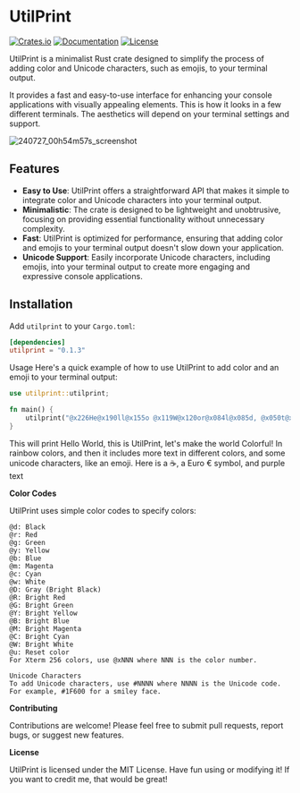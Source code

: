 # UtilPrint

[![Crates.io](https://img.shields.io/crates/v/utilprint.svg)](https://crates.io/crates/utilprint)
[![Documentation](https://docs.rs/utilprint/badge.svg)](https://docs.rs/utilprint)
[![License](https://img.shields.io/crates/l/utilprint.svg)](https://github.com/coffee-nerd/utilprint/blob/main/LICENSE)

UtilPrint is a minimalist Rust crate designed to simplify the process of adding color and Unicode characters, such as emojis, to your terminal output.

It provides a fast and easy-to-use interface for enhancing your console applications with visually appealing elements.
This is how it looks in a few different terminals. The aesthetics will depend on your terminal settings and support.

![240727_00h54m57s_screenshot](https://github.com/user-attachments/assets/a9704b4b-9a14-44d8-a676-152171b9a092)

## Features

- **Easy to Use**: UtilPrint offers a straightforward API that makes it simple to integrate color and Unicode characters into your terminal output.
- **Minimalistic**: The crate is designed to be lightweight and unobtrusive, focusing on providing essential functionality without unnecessary complexity.
- **Fast**: UtilPrint is optimized for performance, ensuring that adding color and emojis to your terminal output doesn't slow down your application.
- **Unicode Support**: Easily incorporate Unicode characters, including emojis, into your terminal output to create more engaging and expressive console applications.

## Installation

Add `utilprint` to your `Cargo.toml`:

```toml
[dependencies]
utilprint = "0.1.3"
```

Usage
Here's a quick example of how to use UtilPrint to add color and an emoji to your terminal output:

```rust
use utilprint::utilprint;

fn main() {
    utilprint("@x226He@x190ll@x155o @x119W@x120or@x084l@x085d, @x050t@x051his @x045is@x075 U@x069t@x105il@x099P@x135ri@x165nt@x201, let@x200's m@x205ake t@x204he@x210 w@x209or@x215ld co@x220lorf@x226ul!@w Here is a #2615, @ua Euro #20AC @Rs@ry@Rm@rb@Ro@rl@u, @Mand p@mu@Mr@mp@Ml@me @Mt@me@Mx@mt");
}
```

This will print Hello World, this is UtilPrint, let's make the world Colorful!
In rainbow colors, and then it includes more text in different colors, and some unicode characters, like an emoji.
Here is a ☕, a Euro € symbol, and purple text

**Color Codes**

UtilPrint uses simple color codes to specify colors:

```
@d: Black
@r: Red
@g: Green
@y: Yellow
@b: Blue
@m: Magenta
@c: Cyan
@w: White
@D: Gray (Bright Black)
@R: Bright Red
@G: Bright Green
@Y: Bright Yellow
@B: Bright Blue
@M: Bright Magenta
@C: Bright Cyan
@W: Bright White
@u: Reset color
For Xterm 256 colors, use @xNNN where NNN is the color number.

Unicode Characters
To add Unicode characters, use #NNNN where NNNN is the Unicode code. For example, #1F600 for a smiley face.
```

**Contributing**

Contributions are welcome! Please feel free to submit pull requests, report bugs, or suggest new features.

**License**

UtilPrint is licensed under the MIT License. Have fun using or modifying it! If you want to credit me, that would be great!
